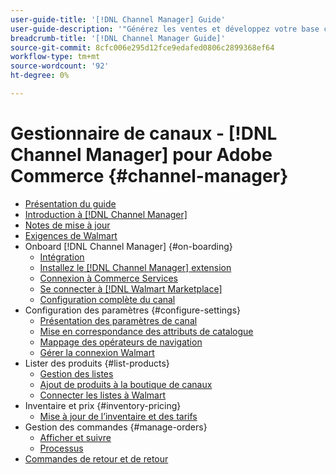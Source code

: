 ```yaml
---
user-guide-title: '[!DNL Channel Manager] Guide'
user-guide-description: '"Générez les ventes et développez votre base client en intégrant Adobe Commerce ou Magento Open Source à votre [!DNL Walmart Marketplace] Compte du centre de ventes.'''
breadcrumb-title: '[!DNL Channel Manager Guide]'
source-git-commit: 8cfc006e295d12fce9edafed0806c2899368ef64
workflow-type: tm+mt
source-wordcount: '92'
ht-degree: 0%

---
```



# Gestionnaire de canaux - [!DNL Channel Manager] pour Adobe Commerce {#channel-manager}

- [Présentation du guide](guide-overview.md)
- [Introduction à [!DNL Channel Manager]](overview.md)
- [Notes de mise à jour](release-notes.md)
- [Exigences de Walmart](walmart-requirements.md)
- Onboard [!DNL Channel Manager] {#on-boarding}
   - [Intégration](onboard.md)
   - [Installez le [!DNL Channel Manager] extension](install.md)
   - [Connexion à Commerce Services](connect.md)
   - [Se connecter à [!DNL Walmart Marketplace]](connect-marketplace.md)
   - [Configuration complète du canal](complete-sales-channel-store-setup.md)
- Configuration des paramètres {#configure-settings}
   - [Présentation des paramètres de canal](settings-overview.md)
   - [Mise en correspondance des attributs de catalogue](map-catalog-attributes.md)
   - [Mappage des opérateurs de navigation](map-shipping-carriers.md)
   - [Gérer la connexion Walmart](manage-wmt-connection.md)
- Lister des produits {#list-products}
   - [Gestion des listes](manage-listings.md)
   - [Ajout de produits à la boutique de canaux](add-products-to-channel-store.md)
   - [Connecter les listes à Walmart](connect-listings-to-marketplace.md)
- Inventaire et prix {#inventory-pricing}
   - [Mise à jour de l’inventaire et des tarifs](inventory-and-price-updates.md)
- Gestion des commandes {#manage-orders}
   - [Afficher et suivre](manage-orders.md)
   - [Processus](process-orders.md)
- [Commandes de retour et de retour](return-refund-orders.md)


